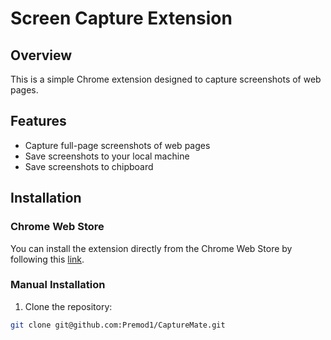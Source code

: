 # Screen Capture Extension

## Overview

This is a simple Chrome extension designed to capture screenshots of web pages.

## Features

- Capture full-page screenshots of web pages
- Save screenshots to your local machine
- Save screenshots to chipboard

## Installation

### Chrome Web Store

You can install the extension directly from the Chrome Web Store by following this [link](#).

### Manual Installation

1. Clone the repository:

```bash
git clone git@github.com:Premod1/CaptureMate.git
